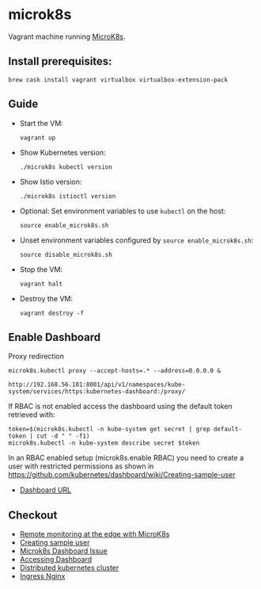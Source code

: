 # microk8s

Vagrant machine running [MicroK8s](https://microk8s.io/).

## Install prerequisites:

    brew cask install vagrant virtualbox virtualbox-extension-pack

## Guide
- Start the VM:
    ```
    vagrant up
    ```
- Show Kubernetes version:
    ```
    ./microk8s kubectl version
    ```
- Show Istio version:
    ```
    ./microk8s istioctl version
    ```
- Optional: Set environment variables to use `kubectl` on the host:
    ```
    source enable_microk8s.sh
    ```
- Unset environment variables configured by `source enable_microk8s.sh`:
    ```
    source disable_microk8s.sh
    ```
- Stop the VM:
    ```
    vagrant halt
    ```
- Destroy the VM:
    ```
    vagrant destroy -f
    ```

## Enable Dashboard
Proxy redirection
```
microk8s.kubectl proxy --accept-hosts=.* --address=0.0.0.0 &

http://192.168.56.101:8001/api/v1/namespaces/kube-system/services/https:kubernetes-dashboard:/proxy/
```

If RBAC is not enabled access the dashboard using the default token retrieved with:

```
token=$(microk8s.kubectl -n kube-system get secret | grep default-token | cut -d " " -f1)
microk8s.kubectl -n kube-system describe secret $token
```

In an RBAC enabled setup (microk8s.enable RBAC) you need to create a user with restricted
permissions as shown in https://github.com/kubernetes/dashboard/wiki/Creating-sample-user

- [Dashboard URL](http://localhost:8001/api/v1/namespaces/kube-system/services/https:kubernetes-dashboard:/proxy/#!/service/kube-system/monitoring-grafana?namespace=kube-system)

## Checkout
- [Remote monitoring at the edge with MicroK8s](https://ubuntu.com/blog/monitoring-at-the-edge-with-microk8s)
- [Creating sample user](https://github.com/kubernetes/dashboard/wiki/Creating-sample-user)
- [Microk8s Dashboard Issue](https://github.com/ubuntu/microk8s/issues/292)
- [Accessing Dashboard](https://github.com/kubernetes/dashboard/wiki/Accessing-Dashboard---1.7.X-and-above)
- [Distributed kubernetes cluster](https://medium.com/@jimmysongio/setting-up-a-kubernetes-cluster-with-vagrant-and-virtualbox-3bb854017b60)
- [Ingress Nginx](https://github.com/kubernetes/ingress-nginx/blob/master/deploy/static/mandatory.yaml)
